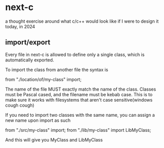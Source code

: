 # next-c
a thought exercise around what c/c++ would look like if I were to design it today, in 2024

## import/export

Every file in next-c is allowed to define only a single class, which is automatically exported.

To import the class from another file the syntax is

from "./location/of/my-class" import;

The name of the file MUST exactly match the name of the class. Classes must be Pascal cased, and the filename must be kebab case. This is to make sure it works with filesystems that aren't case sensitive(windows cough cough)

If you need to import two classes with the same name, you can assign a new name upon import as such

from "./src/my-class" import;
from "./lib/my-class" import LibMyClass;

And this will give you MyClass and LibMyClass


